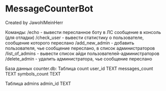 # MessageCounterBot

Created by JawohlMeinHerr

Команды:
/echo - вывести пересланное боту в ЛС сообщение в консоль (для отладки)
/check_user - вывести статистику о пользователе, сообщение которого переслано
/add_new_admin - добавить пользователя, чье сообщение переслано, в список администраторов
/list_of_admins - вывести список айди пользователей-администраторов
/delete_admin - удалить администратора, чье сообщение переслано

База данных counter.db:
Таблица count
user_id TEXT
messages_count TEXT
symbols_count TEXT

Таблица admins
admin_id TEXT
